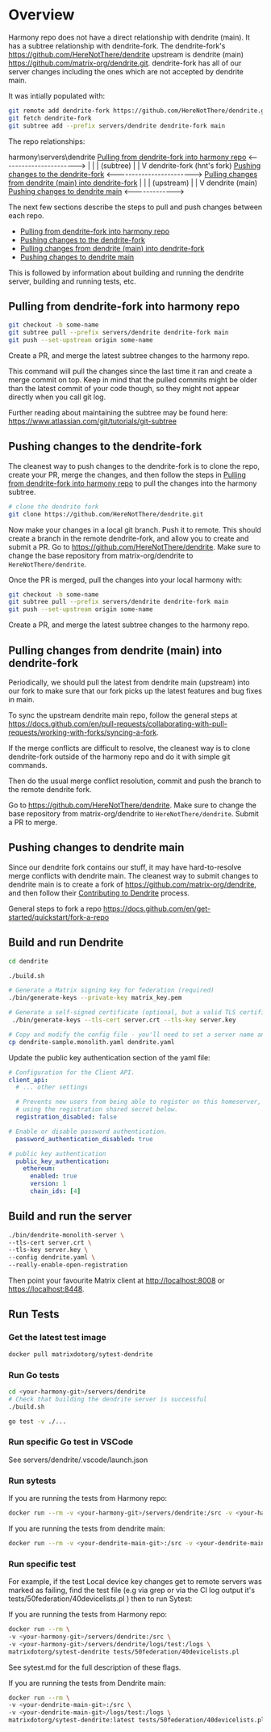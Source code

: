 # Overview

Harmony repo does not have a direct relationship with dendrite (main). It has a subtree
relationship with dendrite-fork. The dendrite-fork's <https://github.com/HereNotThere/dendrite> upstream is
dendrite (main) <https://github.com/matrix-org/dendrite.git>. dendrite-fork has all of our server changes
including the ones which are not accepted by dendrite main.

It was intially populated with:

```bash
git remote add dendrite-fork https://github.com/HereNotThere/dendrite.git
git fetch dendrite-fork
git subtree add --prefix servers/dendrite dendrite-fork main
```

The repo relationships:

harmony\servers\dendrite      [Pulling from dendrite-fork into harmony repo](#pulling-from-dendrite-fork-into-harmony-repo)
<----------------------->
        |
        |
        | (subtree)
        |
        |
        V
dendrite-fork (hnt's fork)    [Pushing changes to the dendrite-fork](#pushing-changes-to-the-dendrite-fork)
<------------------------>    [Pulling changes from dendrite (main) into dendrite-fork](#pulling-changes-from-dendrite-main-into-dendrite-fork)
        |
        |
        | (upstream)
        |
        |
        V
dendrite (main)                [Pushing changes to dendrite main](#pushing-changes-to-dendrite-main)
<------------->

The next few sections describe the steps to pull and push changes between each repo.

- [Pulling from dendrite-fork into harmony repo](#pulling-from-dendrite-fork-into-harmony-repo)
- [Pushing changes to the dendrite-fork](#pushing-changes-to-the-dendrite-fork)
- [Pulling changes from dendrite (main) into dendrite-fork](#pulling-changes-from-dendrite-main-into-dendrite-fork)
- [Pushing changes to dendrite main](#pushing-changes-to-dendrite-main)

This is followed by information about building and running the dendrite server,
building and running tests, etc.

## Pulling from dendrite-fork into harmony repo

```bash
git checkout -b some-name
git subtree pull --prefix servers/dendrite dendrite-fork main
git push --set-upstream origin some-name
```

Create a PR, and merge the latest subtree changes to the harmony repo.

This command will pull the changes since the last time it ran and create a merge
commit on top. Keep in mind that the pulled commits might be older than the latest
commit of your code though, so they might not appear directly when you call git log.

Further reading about maintaining the subtree may be found here:
<https://www.atlassian.com/git/tutorials/git-subtree>

## Pushing changes to the dendrite-fork

The cleanest way to push changes to the dendrite-fork is to clone the repo,
create your PR, merge the changes, and then follow the steps in
[Pulling from dendrite-fork into harmony repo](#pulling-from-dendrite-fork-into-harmony-repo)
to pull the changes into the harmony subtree.

```bash
# clone the dendrite fork
git clone https://github.com/HereNotThere/dendrite.git
```

Now make your changes in a local git branch. Push it to remote.
This should create a branch in the remote dendrite-fork, and allow you
to create and submit a PR.
Go to <https://github.com/HereNotThere/dendrite>. Make sure to change the
base repository from matrix-org/dendrite to `HereNotThere/dendrite`.

Once the PR is merged, pull the changes into your local harmony with:

```bash
git checkout -b some-name
git subtree pull --prefix servers/dendrite dendrite-fork main
git push --set-upstream origin some-name
```

Create a PR, and merge the latest subtree changes to the harmony repo.

## Pulling changes from dendrite (main) into dendrite-fork

Periodically, we should pull the latest from dendrite main (upstream) into our fork
to make sure that our fork picks up the latest features and bug fixes in main.

To sync the upstream dendrite main repo, follow the general steps at
<https://docs.github.com/en/pull-requests/collaborating-with-pull-requests/working-with-forks/syncing-a-fork>.

If the merge conflicts are difficult to resolve, the cleanest way is to clone
dendrite-fork outside of the harmony repo and do it with simple git commands.

Then do the usual merge conflict resolution, commit and push the branch to
the remote dendrite fork.

Go to <https://github.com/HereNotThere/dendrite>. Make sure to change the
base repository from matrix-org/dendrite to `HereNotThere/dendrite`.
Submit a PR to merge.

## Pushing changes to dendrite main

Since our dendrite fork contains our stuff, it may have hard-to-resolve merge conflicts
with dendrite main. The cleanest way to submit changes to dendrite main is to create
a fork of <https://github.com/matrix-org/dendrite>, and then follow their
[Contributing to Dendrite](https://github.com/matrix-org/dendrite/blob/main/docs/CONTRIBUTING.md#contributing-to-dendrite)
process.

General steps to fork a repo <https://docs.github.com/en/get-started/quickstart/fork-a-repo>

## Build and run Dendrite

```bash
cd dendrite

./build.sh

# Generate a Matrix signing key for federation (required)
./bin/generate-keys --private-key matrix_key.pem

# Generate a self-signed certificate (optional, but a valid TLS certificate is normally# needed for Matrix federation/clients to work properly!)
 ./bin/generate-keys --tls-cert server.crt --tls-key server.key

# Copy and modify the config file - you'll need to set a server name and paths to the keys# at the very least, along with setting up the database connection strings.
cp dendrite-sample.monolith.yaml dendrite.yaml
```

Update the public key authentication section of the yaml file:

```yaml
# Configuration for the Client API.
client_api:
  # ... other settings

  # Prevents new users from being able to register on this homeserver, except when
  # using the registration shared secret below.
  registration_disabled: false

# Enable or disable password authentication.
  password_authentication_disabled: true

# public key authentication
  public_key_authentication:
    ethereum:
      enabled: true
      version: 1
      chain_ids: [4]
```

## Build and run the server

```bash
./bin/dendrite-monolith-server \
--tls-cert server.crt \
--tls-key server.key \
--config dendrite.yaml \
--really-enable-open-registration

```

Then point your favourite Matrix client at <http://localhost:8008> or <https://localhost:8448>.

## Run Tests

### Get the latest test image

```bash
docker pull matrixdotorg/sytest-dendrite
```

### Run Go tests

```bash
cd <your-harmony-git>/servers/dendrite
# Check that building the dendrite server is successful
./build.sh

go test -v ./...
```

### Run specific Go test in VSCode

See servers/dendrite/.vscode/launch.json

### Run sytests

If you are running the tests from Harmony repo:

```bash
docker run --rm -v <your-harmony-git>/servers/dendrite:/src -v <your-harmony-git>/servers/dendrite/logs/test:/logs matrixdotorg/sytest-dendrite
```

If you are running the tests from dendrite main:

```bash
docker run --rm -v <your-dendrite-main-git>:/src -v <your-dendrite-main-git>/logs/test:/logs matrixdotorg/sytest-dendrite
```

### Run specific test

For example, if the test Local device key changes get to remote servers was marked as failing, find the test file (e.g via grep or via the CI log output it's tests/50federation/40devicelists.pl ) then to run Sytest:

If you are running the tests from Harmony repo:

```bash
docker run --rm \
-v <your-harmony-git>/servers/dendrite:/src \
-v <your-harmony-git>/servers/dendrite/logs/test:/logs \
matrixdotorg/sytest-dendrite tests/50federation/40devicelists.pl
```

See sytest.md for the full description of these flags.

If you are running the tests from Dendrite main:

```bash
docker run --rm \
-v <your-dendrite-main-git>:/src \
-v <your-dendrite-main-git>/logs/test:/logs \
matrixdotorg/sytest-dendrite:latest tests/50federation/40devicelists.pl
```
